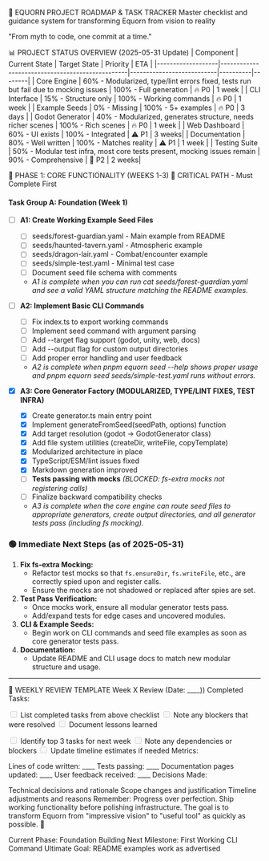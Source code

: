 🏰 EQUORN PROJECT ROADMAP & TASK TRACKER
Master checklist and guidance system for transforming Equorn from vision to reality

"From myth to code, one commit at a time."

📊 PROJECT STATUS OVERVIEW (2025-05-31 Update)
| Component         | Current State                                   | Target State              | Priority | ETA    |
|-------------------|-------------------------------------------------|---------------------------|----------|--------|
| Core Engine       | 60% - Modularized, type/lint errors fixed, tests run but fail due to mocking issues | 100% - Full generation    | 🔥 P0    | 1 week |
| CLI Interface     | 15% - Structure only                            | 100% - Working commands   | 🔥 P0    | 1 week |
| Example Seeds     | 0% - Missing                                    | 100% - 5+ examples        | 🔥 P0    | 3 days |
| Godot Generator   | 40% - Modularized, generates structure, needs richer scenes | 100% - Rich scenes        | 🔥 P0    | 1 week |
| Web Dashboard     | 60% - UI exists                                 | 100% - Integrated         | ⚠️ P1    | 3 weeks|
| Documentation     | 80% - Well written                              | 100% - Matches reality    | ⚠️ P1    | 1 week |
| Testing Suite     | 50% - Modular test infra, most core tests present, mocking issues remain | 90% - Comprehensive       | 🔷 P2    | 2 weeks|

🎯 PHASE 1: CORE FUNCTIONALITY (WEEKS 1-3)
🚨 CRITICAL PATH - Must Complete First

#### Task Group A: Foundation (Week 1)
- [ ] **A1: Create Working Example Seed Files**
    - [ ] seeds/forest-guardian.yaml - Main example from README
    - [ ] seeds/haunted-tavern.yaml - Atmospheric example
    - [ ] seeds/dragon-lair.yaml - Combat/encounter example
    - [ ] seeds/simple-test.yaml - Minimal test case
    - [ ] Document seed file schema with comments
    - _A1 is complete when you can run cat seeds/forest-guardian.yaml and see a valid YAML structure matching the README examples._

- [ ] **A2: Implement Basic CLI Commands**
    - [ ] Fix index.ts to export working commands
    - [ ] Implement seed command with argument parsing
    - [ ] Add --target flag support (godot, unity, web, docs)
    - [ ] Add --output flag for custom output directories
    - [ ] Add proper error handling and user feedback
    - _A2 is complete when pnpm equorn seed --help shows proper usage and pnpm equorn seed seeds/simple-test.yaml runs without errors._

- [x] **A3: Core Generator Factory (MODULARIZED, TYPE/LINT FIXES, TEST INFRA)**
    - [x] Create generator.ts main entry point
    - [x] Implement generateFromSeed(seedPath, options) function
    - [x] Add target resolution (godot -> GodotGenerator class)
    - [x] Add file system utilities (createDir, writeFile, copyTemplate)
    - [x] Modularized architecture in place
    - [x] TypeScript/ESM/lint issues fixed
    - [x] Markdown generation improved
    - [ ] **Tests passing with mocks** _(BLOCKED: fs-extra mocks not registering calls)_
    - [ ] Finalize backward compatibility checks
    - _A3 is complete when the core engine can route seed files to appropriate generators, create output directories, and all generator tests pass (including fs mocking)._


### 🟢 Immediate Next Steps (as of 2025-05-31)
1. **Fix fs-extra Mocking:**
   - Refactor test mocks so that `fs.ensureDir`, `fs.writeFile`, etc., are correctly spied upon and register calls.
   - Ensure the mocks are not shadowed or replaced after spies are set.
2. **Test Pass Verification:**
   - Once mocks work, ensure all modular generator tests pass.
   - Add/expand tests for edge cases and uncovered modules.
3. **CLI & Example Seeds:**
   - Begin work on CLI commands and seed file examples as soon as core generator tests pass.
4. **Documentation:**
   - Update README and CLI usage docs to match new modular structure and usage.

---

🔄 WEEKLY REVIEW TEMPLATE
Week X Review (Date: ____))
Completed Tasks:

<input disabled="" type="checkbox"> List completed tasks from above checklist
<input disabled="" type="checkbox"> Note any blockers that were resolved
<input disabled="" type="checkbox"> Document lessons learned

<input disabled="" type="checkbox"> Identify top 3 tasks for next week
<input disabled="" type="checkbox"> Note any dependencies or blockers
<input disabled="" type="checkbox"> Update timeline estimates if needed
Metrics:

Lines of code written: ____
Tests passing: ____
Documentation pages updated: ____
User feedback received: ____
Decisions Made:

Technical decisions and rationale
Scope changes and justification
Timeline adjustments and reasons
Remember: Progress over perfection. Ship working functionality before polishing infrastructure. The goal is to transform Equorn from "impressive vision" to "useful tool" as quickly as possible. 🚀

Current Phase: Foundation Building Next Milestone: First Working CLI Command Ultimate Goal: README examples work as advertised